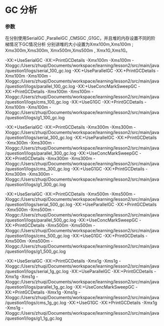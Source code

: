 
# GC 分析

### 参数
在分别使用SerialGC ,ParallelGC ,CMSGC ,G1GC，并且堆的内存设置不同的阶梯情况下GC情况分析
分别讲堆的大小设置为Xmx100m,Xms100m ; Xmx300m,Xms300m, Xmx500m,Xms500m , Xmx1G,Xms1G。

-XX:+UseSerialGC -XX:+PrintGCDetails -Xmx100m -Xms100m -Xloggc:/Users/zhuqi/Documents/workspace/learning/lesson2/src/main/java/question1/logs/serial_100_gc.log
-XX:+UseParallelGC -XX:+PrintGCDetails -Xmx100m -Xms100m -Xloggc:/Users/zhuqi/Documents/workspace/learning/lesson2/src/main/java/question1/logs/parallel_100_gc.log
-XX:+UseConcMarkSweepGC -XX:+PrintGCDetails -Xmx100m -Xms100m -Xloggc:/Users/zhuqi/Documents/workspace/learning/lesson2/src/main/java/question1/logs/cms_100_gc.log
-XX:+UseG1GC -XX:+PrintGCDetails -Xmx100m -Xms100m -Xloggc:/Users/zhuqi/Documents/workspace/learning/lesson2/src/main/java/question1/logs/g1_100_gc.log


-XX:+UseSerialGC -XX:+PrintGCDetails -Xmx300m -Xms300m -Xloggc:/Users/zhuqi/Documents/workspace/learning/lesson2/src/main/java/question1/logs/serial_300_gc.log
-XX:+UseParallelGC -XX:+PrintGCDetails -Xmx300m -Xms300m -Xloggc:/Users/zhuqi/Documents/workspace/learning/lesson2/src/main/java/question1/logs/parallel_300_gc.log
-XX:+UseConcMarkSweepGC -XX:+PrintGCDetails -Xmx300m -Xms300m -Xloggc:/Users/zhuqi/Documents/workspace/learning/lesson2/src/main/java/question1/logs/cms_300_gc.log
-XX:+UseG1GC -XX:+PrintGCDetails -Xmx300m -Xms300m -Xloggc:/Users/zhuqi/Documents/workspace/learning/lesson2/src/main/java/question1/logs/g1_300_gc.log


-XX:+UseSerialGC -XX:+PrintGCDetails -Xmx500m -Xms500m -Xloggc:/Users/zhuqi/Documents/workspace/learning/lesson2/src/main/java/question1/logs/serial_500_gc.log
-XX:+UseParallelGC -XX:+PrintGCDetails -Xmx500m -Xms500m -Xloggc:/Users/zhuqi/Documents/workspace/learning/lesson2/src/main/java/question1/logs/parallel_500_gc.log
-XX:+UseConcMarkSweepGC -XX:+PrintGCDetails -Xmx500m -Xms500m -Xloggc:/Users/zhuqi/Documents/workspace/learning/lesson2/src/main/java/question1/logs/cms_500_gc.log
-XX:+UseG1GC -XX:+PrintGCDetails -Xmx500m -Xms500m -Xloggc:/Users/zhuqi/Documents/workspace/learning/lesson2/src/main/java/question1/logs/g1_500_gc.log


-XX:+UseSerialGC -XX:+PrintGCDetails -Xmx1g -Xms1g -Xloggc:/Users/zhuqi/Documents/workspace/learning/lesson2/src/main/java/question1/logs/serial_1g_gc.log
-XX:+UseParallelGC -XX:+PrintGCDetails -Xmx1g -Xms1g -Xloggc:/Users/zhuqi/Documents/workspace/learning/lesson2/src/main/java/question1/logs/parallel_1g_gc.log
-XX:+UseConcMarkSweepGC -XX:+PrintGCDetails -Xmx1g -Xms1g -Xloggc:/Users/zhuqi/Documents/workspace/learning/lesson2/src/main/java/question1/logs/cms_1g_gc.log
-XX:+UseG1GC -XX:+PrintGCDetails -Xmx1g -Xms1g -Xloggc:/Users/zhuqi/Documents/workspace/learning/lesson2/src/main/java/question1/logs/g1_1g_gc.log



